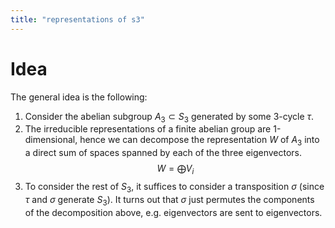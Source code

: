 ```yaml
---
title: "representations of s3"
---
```


# Idea
The general idea is the following:
1. Consider the abelian subgroup $A_3\subset S_3$ generated by some 3-cycle $\tau$. 
2. The irreducible representations of a finite abelian group are 1-dimensional, hence we can decompose the representation $W$ of $A_3$ into a direct sum of spaces spanned by each of the three eigenvectors. $$W=\bigoplus V_i$$
3. To consider the rest of $S_3$, it suffices to consider a transposition $\sigma$ (since $\tau$ and $\sigma$ generate $S_3$). It turns out that $\sigma$ just permutes the components of the decomposition above, e.g. eigenvectors are sent to eigenvectors.